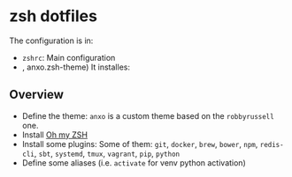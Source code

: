 # zsh dotfiles
The configuration is in:

* `zshrc`: Main configuration
* , anxo.zsh-theme) 
It installes:

## Overview
* Define the theme: `anxo` is a custom theme based on the `robbyrussell` one.
* Install [Oh my ZSH](https://github.com/robbyrussell/oh-my-zsh)
* Install some plugins: Some of them: `git`, `docker`, `brew`, `bower`, `npm`, `redis-cli`, `sbt`, `systemd`, `tmux`, `vagrant`, `pip`, `python`
* Define some aliases (i.e. `activate` for venv python activation)